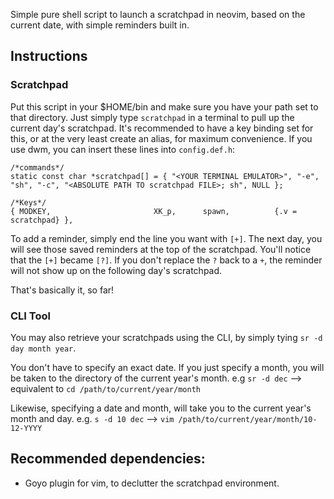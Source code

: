 Simple pure shell script to launch a scratchpad in neovim, based on the current date, with simple reminders built in.

## Instructions

### Scratchpad
Put this script in your $HOME/bin and make sure you have your path set to that directory.
Just simply type ```scratchpad``` in a terminal to pull up the current day's scratchpad. It's recommended to have a key binding set for this, or at the very least create an alias, for maximum convenience.
If you use dwm, you can insert these lines into ```config.def.h```:
```
/*commands*/
static const char *scratchpad[] = { "<YOUR TERMINAL EMULATOR>", "-e", "sh", "-c", "<ABSOLUTE PATH TO scratchpad FILE>; sh", NULL };

/*Keys*/
{ MODKEY,                       XK_p,      spawn,          {.v = scratchpad} },
```

To add a reminder, simply end the line you want with ```[+]```.
The next day, you will see those saved reminders at the top of the scratchpad. You'll notice that the ```[+]``` became ```[?]```.
If you don't replace the ```?``` back to a ```+```, the reminder will not show up on the following day's scratchpad.

That's basically it, so far!

### CLI Tool
You may also retrieve your scratchpads using the CLI, by simply tying `sr -d day month year`.

You don't have to specify an exact date. If you just specify a month, you will be taken to the directory of the current year's month. e.g `sr -d dec` --> equivalent to `cd /path/to/current/year/month`

Likewise, specifying a date and month, will take you to the current year's month and day. e.g. `s -d 10 dec` --> `vim /path/to/current/year/month/10-12-YYYY`

## Recommended dependencies:
- Goyo plugin for vim, to declutter the scratchpad environment.
